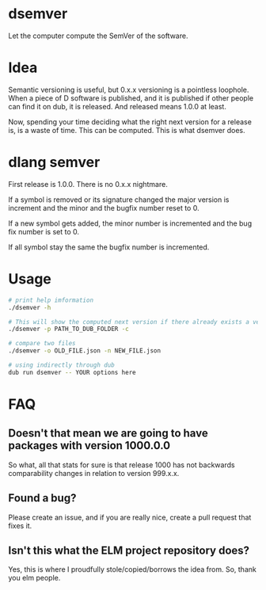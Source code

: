 # dsemver

Let the computer compute the SemVer of the software.

# Idea

Semantic versioning is useful, but 0.x.x versioning is a pointless loophole.
When a piece of D software is published, and it is published if other people
can find it on dub, it is released.
And released means 1.0.0 at least.

Now, spending your time deciding what the right next version for a release is,
is a waste of time.
This can be computed.
This is what dsemver does.

# dlang semver

First release is 1.0.0.
There is no 0.x.x nightmare.

If a symbol is removed or its signature changed the major version is increment
and the minor and the bugfix number reset to 0.

If a new symbol gets added, the minor number is incremented and the bug fix
number is set to 0.

If all symbol stay the same the bugfix number is incremented.

# Usage

```sh
# print help imformation
./dsemver -h
```

```sh
# This will show the computed next version if there already exists a version tag
./dsemver -p PATH_TO_DUB_FOLDER -c
```

```sh
# compare two files
./dsemver -o OLD_FILE.json -n NEW_FILE.json
```

```sh
# using indirectly through dub
dub run dsemver -- YOUR options here
```

# FAQ

## Doesn't that mean we are going to have packages with version 1000.0.0

So what, all that stats for sure is that release 1000 has not backwards
comparability changes in relation to version 999.x.x.

## Found a bug?

Please create an issue, and if you are really nice, create a pull request that
fixes it.

## Isn't this what the ELM project repository does?

Yes, this is where I proudfully stole/copied/borrows the idea from.
So, thank you elm people.
